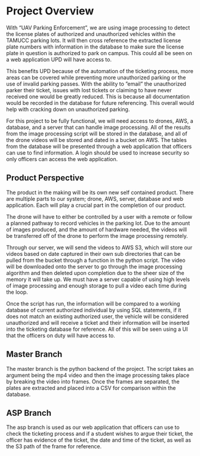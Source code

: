 # Project Overview

With “UAV Parking Enforcement”, we are using image processing to detect the license
plates of authorized and unauthorized vehicles within the TAMUCC parking lots. It will
then cross reference the extracted license plate numbers with information in the database
to make sure the license plate in question is authorized to park on campus. This could all
be seen on a web application UPD will have access to.

This benefits UPD because of the automation of the ticketing process, more areas can be
covered while preventing more unauthorized parking or the use of invalid parking passes.
With the ability to ”email” the unauthorized parker their ticket, issues with lost tickets or
claiming to have never received one would be greatly reduced. This is because all
documentation would be recorded in the database for future referencing. This overall
would help with cracking down on unauthorized parking.

For this project to be fully functional, we will need access to drones, AWS, a database, and
a server that can handle image processing. All of the results from the image processing
script will be stored in the database, and all of the drone videos will be stored and dated in
a bucket on AWS. The tables from the database will be presented through a web
application that officers can use to find information. A login should be used to increase
security so only officers can access the web application.

## Product Perspective

The product in the making will be its own new self contained product. There are multiple
parts to our system; drone, AWS, server, database and web application. Each will play a
crucial part in the completion of our product.

The drone will have to either be controlled by a user with a remote or follow a planned
pathway to record vehicles in the parking lot. Due to the amount of images produced, and
the amount of hardware needed, the videos will be transferred off of the drone to perform
the image processing remotely.

Through our server, we will send the videos to AWS S3, which will store our videos based
on date captured in their own sub directories that can be pulled from the bucket through a
function in the python script. The video will be downloaded onto the server to go through
the image processing algorithm and then deleted upon completion due to the sheer size of
the memory it will take up. We must have a server capable of using high levels of image
processing and enough storage to pull a video each time during the loop.

Once the script has run, the information will be compared to a working database of current
authorized individual by using SQL statements, if it does not match an existing authorized
user, the vehicle will be considered unauthorized and will receive a ticket and their
information will be inserted into the ticketing database for reference. All of this will be
seen using a UI that the officers on duty will have access to.



## Master Branch

The master branch is the python backend of the project. The script takes an argument being the mp4 video and then the image processing takes place by breaking the video into frames. Once the frames are separated, the plates are extracted and placed into a CSV for comparison within the database.

## ASP Branch
The asp branch is used as our web application that officers can use to check the ticketing process and if a student wishes to argue their ticket, the officer has evidence of the ticket, the date and time of the ticket, as well as the S3 path of the frame for reference.
